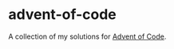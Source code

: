 # advent-of-code
A collection of my solutions for [Advent of Code](https://adventofcode.com/about).
